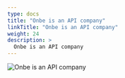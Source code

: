 ```yaml
---
type: docs
title: "Onbe is an API company"
linkTitle: "Onbe is an API company"
weight: 24
description: >
  Onbe is an API company
---
```


![Onbe is an API company](/images/bootcamp-slides/microservices-bootcamp/Slide24.PNG)
